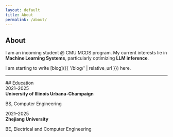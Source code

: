 ```yaml
---
layout: default
title: About
permalink: /about/
---
```


## About

I am an incoming student @ CMU MCDS program. My current interests lie in **Machine Learning Systems**, particularly optimizing **LLM inference**.

I am starting to write [blog]({{ '/blog/' | relative_url }}) here.

<hr>
## Education

<div class="education">
  <div class="edu-entry">
    <div class="edu-dates">2021–2025</div>
    <div class="edu-details">
      <strong>University of Illinois Urbana-Champaign</strong>
      <p>BS, Computer Engineering</p>
    </div>
  </div>

  <div class="edu-entry">
    <div class="edu-dates">2021–2025</div>
    <div class="edu-details">
      <strong>Zhejiang University</strong>
      <p>BE, Electrical and Computer Engineering</p>
    </div>
  </div>
</div>

